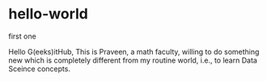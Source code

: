 # hello-world
first one


Hello G(eeks)itHub, This is Praveen, a math faculty, willing to do something new which is completely different from my routine world, i.e., to learn Data Sceince concepts. 
